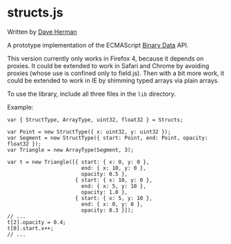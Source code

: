 # structs.js

Written by [Dave Herman](http://blog.mozilla.com/dherman)

A prototype implementation of the ECMAScript [Binary Data](http://wiki.ecmascript.org/doku.php?id=strawman:binary_data) API.

This version currently only works in Firefox 4, because it depends on proxies. It could be extended to work in Safari and Chrome by avoiding proxies (whose use is confined only to field.js). Then with a bit more work, it could be extended to work in IE by shimming typed arrays via plain arrays.

To use the library, include all three files in the `lib` directory.

Example:

    var { StructType, ArrayType, uint32, float32 } = Structs;
    
    var Point = new StructType({ x: uint32, y: uint32 });
    var Segment = new StructType({ start: Point, end: Point, opacity: float32 });
    var Triangle = new ArrayType(Segment, 3);
    
    var t = new Triangle([{ start: { x: 0, y: 0 },
                            end: { x: 10, y: 0 },
                            opacity: 0.5 },
                          { start: { x: 10, y: 0 },
                            end: { x: 5, y: 10 },
                            opacity: 1.0 },
                          { start: { x: 5, y: 10 },
                            end: { x: 0, y: 0 },
                            opacity: 0.3 }]);
    // ...
    t[2].opacity = 0.4;
    t[0].start.x++;
    // ...
